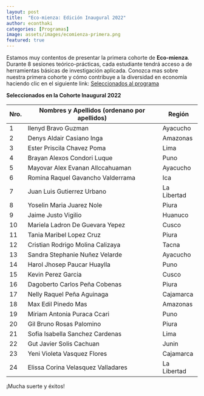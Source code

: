 ```yaml
---
layout: post
title:  "Eco-mienza: Edición Inaugural 2022"
author: econthaki
categories: [Programas]
image: assets/images/ecomienza-primera.png
featured: true
---
```


Estamos muy contentos de presentar la primera cohorte de **Eco-mienza**. Durante 8 sesiones teórico-prácticas, cada estudiante tendrá acceso a de herramientas básicas de investigación aplicada. Conozca mas sobre nuestra primera cohorte y cómo contribuye a la diversidad en economía haciendo clic en el siguiente link: [Seleccionados al programa](https://github.com/EconThaki/Materiales-Eco-mienza/blob/main/seleccionados.pdf)

**Seleccionados en la Cohorte Inaugural 2022**

| Nro. | Nombres y Apellidos (ordenano por apellidos)                                                                     	     | Región                 |
|--------|-----------------------------------------------------------------------------------|------------------------------------------------------------------------|
| 1      | Ilenyd Bravo Guzman                                                               | Ayacucho                                                              |
| 2      | Denys Aldair Casiano Inga                                                  | Amazonas                  |
| 3      | Ester Priscila Chavez Poma                                                      | Lima                |
| 4      | Brayan Alexos Condori Luque                                                           | Puno                                                              |
| 5      | Mayovar Alex Evanan Allccahuaman                                           | Ayacucho                          |
| 6      | Romina Raquel Gavancho Valderrama                                                          | Ica                                                              |
| 7      | Juan Luis Gutierrez Urbano                                           | La Libertad                       |
| 8      | Yoselin Maria Juarez Nole                                             | Piura                                                              |
| 9      | Jaime Justo Vigilio                                   |                                    Huanuco                                    |
| 10      | Mariela Ladron De Guevara Yepez                                   |                               Cusco                                         |
| 11      | Tania Maribel Lopez Cruz                                  |                                          Piura                              |
| 12      | Cristian Rodrigo Molina Calizaya                                 |                                 Tacna                                       |
| 13      | Sandra Stephanie Nuñez Velarde                                  |                              Ayacucho                                          |
| 14      | Harol Jhosep Paucar Huaylla                                  |                          Puno                                              |
| 15      | Kevin Perez Garcia                                  |                                 Cusco                                       |
| 16      | Dagoberto Carlos Peña Cobenas                                |                         Piura                                               |
| 17      | Nelly Raquel Peña Aguinaga                                  |                             Cajamarca                                           |
| 18      | Max Edil Pinedo Mas                                  |                              Amazonas                                          |
| 19      | Miriam Antonia Puraca Ccari                                 |                   Puno                                                     |
| 20      | Gil Bruno Rosas Palomino                                 |                   Piura                                                    |
| 21      | Sofia Isabella Sanchez Cardenas                                 |             Lima                                                           |
| 22      | Gut Javier Solis Cachuan                                 |                   Junin                                                     |
| 23      | Yeni Violeta Vasquez Flores                                 |                     Cajamarca                                                   |
| 24      | Elissa Corina Velasquez Valladares                                  |              La Libertad                                                          |




¡Mucha suerte y éxitos!
